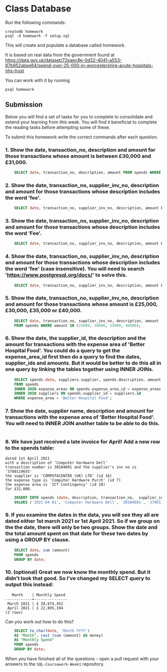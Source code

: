 # Class Database
Run the following commands:
```
createdb homework
psql -d homework -f setup.sql
```
This will create and populate a database called homework.

It is based on real data from the government found at
https://data.gov.uk/dataset/72eaec8e-0d32-4041-a553-87b852abee64/spend-over-25-000-in-worcestershire-acute-hospitals-nhs-trust

You can work with it by running
```
psql homework
```
## Submission

Below you will find a set of tasks for you to complete to consolidate and extend your learning from this week. You will find it beneficial to complete the reading tasks before attempting some of these.

To submit this homework write the correct commands after each question.

### 1. Show the date, transaction_no, description and amount for those transactions whose amount is between £30,000 and £31,000.

```sql
    SELECT date, transaction_no, description, amount FROM spends WHERE amount >= 30000 and amount <=  31000;
```
### 2. Show the date, transaction_no, supplier_inv_no, description and amount for those transactions whose description includes the word 'fee'.
```sql
    SELECT date, transaction_no, supplier_inv_no, description, amount FROM spends WHERE description like '%fee%';
```
### 3. Show the date, transaction_no, supplier_inv_no, description and amount for those transactions whose description includes the word 'Fee'.
```sql
    SELECT date, transaction_no, supplier_inv_no, description, amount FROM spends WHERE description like '%Fee%';
```
### 4. Show the date, transaction_no, supplier_inv_no, description and amount for those transactions whose description includes the word 'fee' (case insensitive). You will need to search 'https://www.postgresql.org/docs/' to solve this.
```sql
    SELECT date, transaction_no, supplier_inv_no, description, amount FROM spends WHERE description ilike '%Fee%';
```
### 5. Show the date, transaction_no, supplier_inv_no, description and amount for those transactions whose amount is £25,000, £30,000, £35,000 or £40,000.
```sql
    SELECT date, transaction_no, supplier_inv_no, description, amount 
    FROM spends WHERE amount IN (25000, 30000, 35000, 40000);
```
### 6. Show the date, the supplier_id, the description and the amount for transactions with the expense area of 'Better Hospital Food'. You could do a query to get the expense_area_id first then do a query to find the dates, supplier_ids and amounts. But it would be better to do this all in one query by linking the tables together using INNER JOINs.
```sql
    SELECT spends.date, suppliers.supplier, spends.description, amount 
    FROM spends 
    INNER JOIN expense_areas ON spends.expense_area_id = expense_areas.id 
    INNER JOIN suppliers ON spends.supplier_id = suppliers.id 
    WHERE expense_area = 'Better Hospital Food';    
```
### 7. Show the date, supplier name, description and amount for transactions with the expense area of 'Better Hospital Food'. You will need to INNER JOIN another table to be able to do this.
```sql

```
### 8. We have just received a late invoice for April! Add a new row to the spends table:
    dated 1st April 2021
    with a description of 'Computer Hardware Dell'
    transaction number is 38104091 and the supplier's inv no is '3780119655'
    the supplier is 'COMPUTACENTER (UK) LTD' (id 16)
    the expense type is 'Computer Hardware Purch' (id 7)
    the expense area is 'ICT Contingency' (id 18)
    for £32,000.
```sql
    INSERT INTO spends (date, description, transaction_no,  supplier_inv_no,supplier_id,expense_type_id, expense_area_id,amount)
    VALUES ('2021-04-01', 'Computer Hardware Dell', '38104091', '3780119655',16,7,18,32000);

```
### 9. If you examine the dates in the data, you will see they all are dated either 1st march 2021 or 1st April 2021. So if we group on the the date, there will only be two groups. Show the date and the total amount spent on that date for these two dates by using a GROUP BY clause.
```sql
    SELECT date, sum (amount) 
    FROM spends 
    GROUP BY date;
```
### 10. (optional) Great we now know the monthly spend. But it didn't look that good. So I've changed my SELECT query to output this instead:
```
   Month    | Monthly Spend 
------------+---------------
 March 2021 | £ 28,674,452
 April 2021 | £ 22,895,194
(2 rows)
```
Can you work out how to do this?

```sql
    SELECT to_char(date, 'Month YYYY') 
    AS "Month", cast (sum (amount) AS money) 
    AS "Monthly Spend" 
    FROM spends 
    GROUP BY date;
```

When you have finished all of the questions - open a pull request with your answers to the `SQL-Coursework-Week1` repository.
